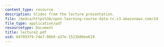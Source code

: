 ```yaml
---
content_type: resource
description: Slides from the lecture presentation.
file: /media/https%3A/open-learning-course-data-rc.s3.amazonaws.com/14-02-principles-of-macroeconomics-fall-2004/8d7093f974e706b9a37e1523b09ee619_lecture2.pdf
file_type: application/pdf
resourcetype: Document
title: lecture2.pdf
uid: 8d7093f9-74e7-06b9-a37e-1523b09ee619
---
```

